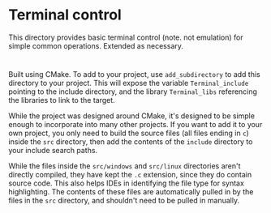 # Terminal control

This directory provides basic terminal control (note. not emulation) for simple common operations. Extended as necessary.

#

Built using CMake. To add to your project, use `add_subdirectory` to add this directory to your project. This will expose the variable `Terminal_include` pointing to the include directory, and the library `Terminal_libs` referencing the libraries to link to the target.

While the project was designed around CMake, it's designed to be simple enough to incorporate into many other projects. If you want to add it to your own project, you only need to build the source files (all files ending in `c`) inside the `src` directory, then add the contents of the `include` directory to your include search paths.

While the files inside the `src/windows` and `src/linux` directories aren't directly compiled, they have kept the `.c` extension, since they do contain source code. This also helps IDEs in identifying the file type for syntax highlighting. The contents of these files are automatically pulled in by the files in the `src` directory, and shouldn't need to be pulled in manually.